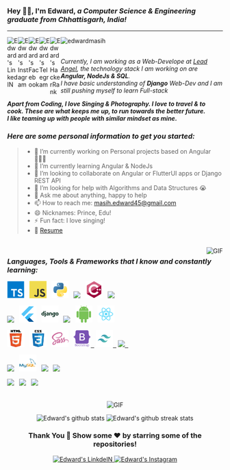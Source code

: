 
### Hey 👋🏽, I'm Edward, _a Computer Science & Engineering graduate from Chhattisgarh, India!_
<hr>
<img src="https://komarev.com/ghpvc/?username=edwardmasih&label=Views&color=blue&style=plastic" alt="edwardmasih"/>

<a href="https://www.linkedin.com/in/edwardmasih/">
  <img align="left" alt="Edward's LinkedIN" width="25px" src="https://cdn.worldvectorlogo.com/logos/linkedin-icon-2.svg" />
</a>
<a href="https://www.instagram.com/edwardmasih_/">
  <img align="left" alt="Edward's Instagram" width="25px" src="https://cdn.worldvectorlogo.com/logos/instagram-2-1.svg" />
</a>
<a href="https://www.facebook.com/edward.masih/">
  <img align="left" alt="Edward's Facebook" width="25px" src="https://cdn.worldvectorlogo.com/logos/facebook-3.svg" />
</a>
<a href="https://t.me/edwardmasih">
  <img align="left" alt="Edward's Telegram" width="25px" src="https://cdn.worldvectorlogo.com/logos/telegram-1.svg" />
</a>
<a href="https://www.hackerrank.com/edwardmasih/">
  <img align="left" alt="Edward's HackerRank" width="25px" src="https://cdn.worldvectorlogo.com/logos/hackerrank.svg" />
</a>

<br>
<br>

*Currently, I am working as a Web-Develope at [Lead Angel](https://https://www.leadangel.com/), the technology stack I am working on are <b>Angular, NodeJs & SQL</b>.<br>I have basic understanding of <b>Django</b> Web-Dev and I am still pushing myself to learn Full-stack*

***Apart from Coding, I love Singing & Photography. I love to travel & to cook. These are what keeps me up, to run towards the better future.*** <br>
***I like teaming up with people with similar mindset as mine.***

### _Here are some personal information to get you started:_


>-  🔭  I’m currently working on Personal projects based on Angular 👨🏽‍💻 <br>
>-  🌱  I’m currently learning Angular & NodeJs<br>
>-  👯  I’m looking to collaborate on Angular or FlutterUI apps or Django REST API <br>
>-  🤔  I’m looking for help with Algorithms and Data Structures 😭 <br>
>-  💬  Ask me about anything, happy to help <br>
>-  📫  How to reach me: masih.edward45@gmail.com <br>
>-  😄  Nicknames: Prince, Edu! <br>
>-  ⚡  Fun fact: I love singing! <br>
>-  📝  [Resume](https://drive.google.com/file/d/1LYtSNymE_jl2FzLMD-rnII7x2NUNZa__/view?usp=sharing)

<br>
<img align="right" alt="GIF" src="https://media.giphy.com/media/836HiJc7pgzy8iNXCn/giphy.gif"/>

### _Languages, Tools & Frameworks that I know and constantly learning:_

<img height="40" src="https://raw.githubusercontent.com/devicons/devicon/master/icons/typescript/typescript-original.svg">	&nbsp;
<img height="40" src="https://raw.githubusercontent.com/github/explore/80688e429a7d4ef2fca1e82350fe8e3517d3494d/topics/javascript/javascript.png">	&nbsp;
<img height="40" src="https://raw.githubusercontent.com/devicons/devicon/master/icons/python/python-original.svg">	&nbsp;
<img height="40" src="https://www.vectorlogo.zone/logos/dartlang/dartlang-icon.svg">	&nbsp;
<img height="40" src="https://raw.githubusercontent.com/devicons/devicon/master/icons/cplusplus/cplusplus-original.svg">	&nbsp;
<img height="40" src="https://upload.wikimedia.org/wikipedia/en/thumb/3/30/Java_programming_language_logo.svg/300px-Java_programming_language_logo.svg.png">	&nbsp;


<img height="40" src="https://upload.wikimedia.org/wikipedia/commons/c/cf/Angular_full_color_logo.svg">	&nbsp;
<img height="40" src="https://raw.githubusercontent.com/github/explore/80688e429a7d4ef2fca1e82350fe8e3517d3494d/topics/flutter/flutter.png">	&nbsp;
<img height="40" src="https://raw.githubusercontent.com/github/explore/80688e429a7d4ef2fca1e82350fe8e3517d3494d/topics/django/django.png">	&nbsp;
<img height="40" src="https://cw-production-assetsbucket-8j84s7jns7p2.s3.amazonaws.com/media/blog-images/drf-logo2.png">	&nbsp;
<img height="40" src="https://raw.githubusercontent.com/github/explore/80688e429a7d4ef2fca1e82350fe8e3517d3494d/topics/android/android.png">	&nbsp;
<img height="40" src="https://raw.githubusercontent.com/github/explore/80688e429a7d4ef2fca1e82350fe8e3517d3494d/topics/react/react.png">	&nbsp;

<img height="40" src="https://raw.githubusercontent.com/github/explore/80688e429a7d4ef2fca1e82350fe8e3517d3494d/topics/html/html.png">	&nbsp;
<img height="40" src="https://raw.githubusercontent.com/github/explore/80688e429a7d4ef2fca1e82350fe8e3517d3494d/topics/css/css.png">	&nbsp;
<img height="40" src="https://raw.githubusercontent.com/devicons/devicon/master/icons/sass/sass-original.svg">	&nbsp;
[<img height="40" src="https://raw.githubusercontent.com/devicons/devicon/master/icons/bootstrap/bootstrap-plain-wordmark.svg">	&nbsp;](https://getbootstrap.com)
[<img height="40" src="https://raw.githubusercontent.com/github/explore/80688e429a7d4ef2fca1e82350fe8e3517d3494d/topics/tailwind/tailwind.png">	&nbsp;](https://tailwindcss.com/)
[<img height="40" src="https://avatars0.githubusercontent.com/u/67643916?s=400&v=4">	&nbsp;](https://www.gethalfmoon.com/docs/introduction/)

<img height="40" src="https://nodejs.org/static/images/logos/nodejs-new-pantone-white.svg">	&nbsp;
<img height="40" src="https://raw.githubusercontent.com/devicons/devicon/master/icons/mysql/mysql-original-wordmark.svg">	&nbsp;
<img height="40" src="https://www.vectorlogo.zone/logos/firebase/firebase-icon.svg">	&nbsp;
<img height="40" src="https://www.vectorlogo.zone/logos/git-scm/git-scm-icon.svg">	&nbsp;

<img height="40" src="https://cdn.worldvectorlogo.com/logos/visual-studio-code-1.svg">	&nbsp;
<img height="40" src="https://1.bp.blogspot.com/-LgTa-xDiknI/X4EflN56boI/AAAAAAAAPuk/24YyKnqiGkwRS9-_9suPKkfsAwO4wHYEgCLcBGAsYHQ/s0/image9.png">	&nbsp;
<img height="40" src="https://upload.wikimedia.org/wikipedia/commons/1/1d/PyCharm_Icon.svg">	&nbsp;
<br><br>

<div align="center">

<img align="center" alt="GIF" src="https://github-readme-stats.vercel.app/api/top-langs?username=edwardmasih&show_icons=true&locale=en&layout=compact&hide=kotlin"/><br>
  
![Edward's github stats](https://github-readme-stats.vercel.app/api?username=edwardmasih&show_icons=true)
![Edward's github streak stats](https://github-readme-streak-stats.herokuapp.com/?user=edwardmasih&)


### Thank You 🙏 Show some ❤️ by starring some of the repositories!

<a href="https://www.linkedin.com/in/edwardmasih/">
  <img alt="Edward's LinkdeIN" src="https://img.shields.io/badge/-edwardmasih-blue?style=flat&logo=Linkedin&logoColor=white" />
</a>

<a href="https://www.instagram.com/edwardmasih_/">
  <img alt="Edward's Instagram" src="https://img.shields.io/badge/-edwardmasih__-DD2A7B?style=flat&logo=Instagram&logoColor=white" />
</a>

</div>
